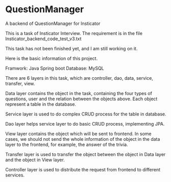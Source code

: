 # QuestionManager
A backend of QuestionManager for Insticator

This is a task of Insticator Interview. The requirement is in the file Insticator_backend_code_test_v3.txt

This task has not been finished yet, and I am still working on it.

Here is the basic information of this project.

Framwork: Java Spring boot
Database: MySQL

There are 6 layers in this task, which are controller, dao, data, service, transfer, view.

Data layer contains the object in the task, containing the four types of questions, user and the relation between the objects above. Each object represent a table in the database.

Service layer is used to do complex CRUD process for the table in database.

Dao layer helps service layer to do basic CRUD process, implementing JPA.

View layer contains the object which will be sent to frontend. 
In some cases, we should not send the whole information of the object in the data layer to the frontend, for example, the answer of the trivia.

Transfer layer is used to transfer the object between the object in Data layer and the object in View layer.

Controller layer is used to distribute the request from frontend to different services.
